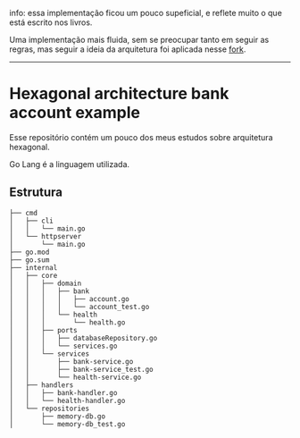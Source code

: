 info: essa implementação ficou um pouco supeficial, e reflete muito o que está escrito nos livros. 

Uma implementação mais fluida, sem se preocupar tanto em seguir as regras, mas seguir a ideia da arquitetura foi aplicada nesse [fork](https://github.com/Jacquin-Home/hexagonal-arch-bank-example).

---

# Hexagonal architecture bank account example

Esse repositório contém um pouco dos meus estudos sobre arquitetura hexagonal.

Go Lang é a linguagem utilizada.

## Estrutura

```
├── cmd
│   ├── cli
│   │   └── main.go
│   └── httpserver
│       └── main.go
├── go.mod
├── go.sum
├── internal
│   ├── core
│   │   ├── domain
│   │   │   ├── bank
│   │   │   │   ├── account.go
│   │   │   │   └── account_test.go
│   │   │   └── health
│   │   │       └── health.go
│   │   ├── ports
│   │   │   ├── databaseRepository.go
│   │   │   └── services.go
│   │   └── services
│   │       ├── bank-service.go
│   │       ├── bank-service_test.go
│   │       └── health-service.go
│   ├── handlers
│   │   ├── bank-handler.go
│   │   └── health-handler.go
│   └── repositories
│       ├── memory-db.go
│       └── memory-db_test.go
```
